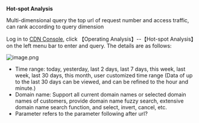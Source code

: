 **Hot-spot Analysis**

Multi-dimensional query the top url of request number and access traffic, can rank according to query dimension

Log in to [CDN Console](https://cdn-console.jdcloud.com/analysis), click 【Operating Analysis】--【Hot-spot Analysis】 on the left menu bar to enter and query. The details are as follows:

![image.png](https://img1.jcloudcs.com/cms/8074f3d5-1baa-4356-8011-4cb8308ad64820180119144059.png)

-  Time range: today, yesterday, last 2 days, last 7 days, this week, last week, last 30 days, this month, user customized time range (Data of up to the last 30 days can be viewed, and can be refined to the hour and minute.)
-  Domain name: Support all current domain names or selected domain names of customers, provide domain name fuzzy search, extensive domain name search function, and select, invert, cancel, etc.
- Parameter refers to the parameter following after url?